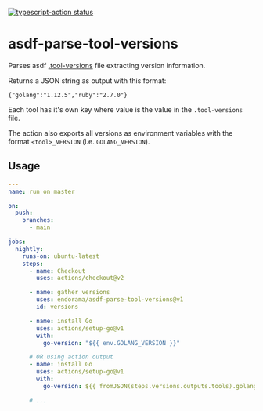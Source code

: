 <a href="https://github.com/actions/typescript-action/actions"><img alt="typescript-action status" src="https://github.com/actions/typescript-action/workflows/build-test/badge.svg"></a>

# asdf-parse-tool-versions

Parses asdf [.tool-versions](http://asdf-vm.com/manage/configuration.html#tool-versions) file extracting version information.

Returns a JSON string as output with this format: 

```
{"golang":"1.12.5","ruby":"2.7.0"}
```

Each tool has it's own key where value is the value in the `.tool-versions` file.

The action also exports all versions as environment variables with the format `<tool>_VERSION` (i.e. `GOLANG_VERSION`).

## Usage

```yaml
---
name: run on master

on:
  push:
    branches:
      - main

jobs:
  nightly:
    runs-on: ubuntu-latest
    steps:
      - name: Checkout
        uses: actions/checkout@v2

      - name: gather versions
        uses: endorama/asdf-parse-tool-versions@v1
        id: versions

      - name: install Go
        uses: actions/setup-go@v1
        with: 
          go-version: "${{ env.GOLANG_VERSION }}"

      # OR using action output
      - name: install Go
        uses: actions/setup-go@v1
        with: 
          go-version: ${{ fromJSON(steps.versions.outputs.tools).golang }}

      # ...
``` 

